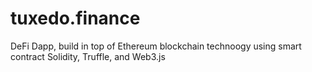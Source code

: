 # tuxedo.finance
DeFi Dapp, build in top of Ethereum blockchain technoogy using smart contract Solidity, Truffle, and Web3.js
